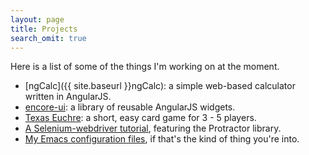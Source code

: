```yaml
---
layout: page
title: Projects
search_omit: true
---
```


Here is a list of some of the things I'm working on at the moment.

 - [ngCalc]({{ site.baseurl }}ngCalc): a simple web-based calculator written in AngularJS.
 - [encore-ui](http://rackerlabs.github.io/encore-ui/#/overview): a library of reusable AngularJS widgets.
 - [Texas Euchre](https://github.com/PlaytestersKitchen/texas-euchre/blob/master/README.md): a short, easy card game for 3 - 5 players.
 - [A Selenium-webdriver tutorial](https://github.com/Droogans/ProtractorPageObjects/), featuring the Protractor library.
 - [My Emacs configuration files](https://github.com/Droogans/.emacs.d), if that's the kind of thing you're into.
